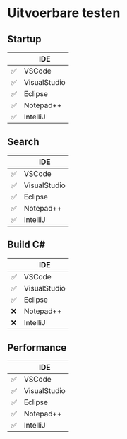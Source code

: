 # Uitvoerbare testen
## Startup
|                    | IDE          |
| ------------------ | ------------ |
| :white_check_mark: | VSCode       |
| :white_check_mark: | VisualStudio |
| :white_check_mark: | Eclipse      |
| :white_check_mark: | Notepad++    |
| :white_check_mark: | IntelliJ     |

## Search
|                    | IDE          |
| ------------------ | ------------ |
| :white_check_mark: | VSCode       |
| :white_check_mark: | VisualStudio |
| :white_check_mark: | Eclipse      |
| :white_check_mark: | Notepad++    |
| :white_check_mark: | IntelliJ     |

## Build C#
|                    | IDE          |
| ------------------ | ------------ |
| :white_check_mark: | VSCode       |
| :white_check_mark: | VisualStudio |
| :white_check_mark: | Eclipse      |
| :x:                | Notepad++    |
| :x:                | IntelliJ     |

## Performance
|                    | IDE          |
| ------------------ | ------------ |
| :white_check_mark: | VSCode       |
| :white_check_mark: | VisualStudio |
| :white_check_mark: | Eclipse      |
| :white_check_mark: | Notepad++    |
| :white_check_mark: | IntelliJ     |
